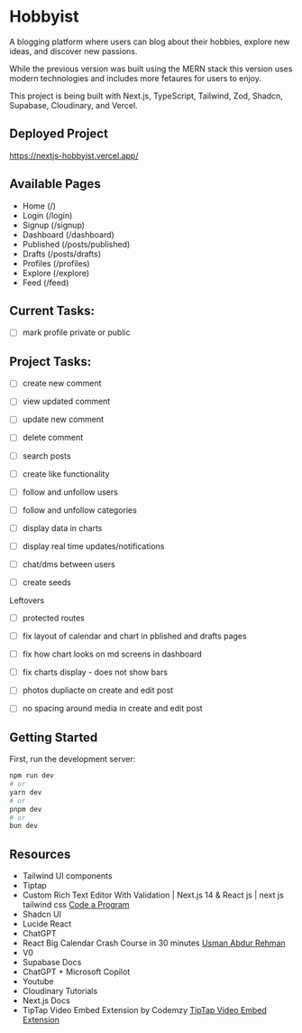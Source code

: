 # Hobbyist

A blogging platform where users can blog about their hobbies, explore new ideas, and discover new passions.

While the previous version was built using the MERN stack this version uses modern technologies and includes more fetaures for users to enjoy.

This project is being built with Next.js, TypeScript, Tailwind, Zod, Shadcn, Supabase, Cloudinary, and Vercel.

## Deployed Project

https://nextjs-hobbyist.vercel.app/

## Available Pages

- Home (/)
- Login (/login)
- Signup (/signup)
- Dashboard (/dashboard)
- Published (/posts/published)
- Drafts (/posts/drafts)
- Profiles (/profiles)
- Explore (/explore)
- Feed (/feed)

## Current Tasks:

- [ ] mark profile private or public

## Project Tasks:

- [ ] create new comment
- [ ] view updated comment
- [ ] update new comment
- [ ] delete comment

- [ ] search posts
- [ ] create like functionality

- [ ] follow and unfollow users
- [ ] follow and unfollow categories

- [ ] display data in charts

- [ ] display real time updates/notifications

- [ ] chat/dms between users

- [ ] create seeds

Leftovers

- [ ] protected routes
- [ ] fix layout of calendar and chart in pblished and drafts pages
- [ ] fix how chart looks on md screens in dashboard
- [ ] fix charts display - does not show bars

- [ ] photos dupliacte on create and edit post
- [ ] no spacing around media in create and edit post

## Getting Started

First, run the development server:

```bash
npm run dev
# or
yarn dev
# or
pnpm dev
# or
bun dev
```

## Resources

- Tailwind UI components
- Tiptap
- Custom Rich Text Editor With Validation | Next.js 14 & React js | next js tailwind css [Code a Program](https://www.youtube.com/watch?v=wdG9Qa6ocYk)
- Shadcn UI
- Lucide React
- ChatGPT
- React Big Calendar Crash Course in 30 minutes [Usman Abdur Rehman](https://www.youtube.com/watch?v=ZFhDJAOd9Tg)
- V0
- Supabase Docs
- ChatGPT + Microsoft Copilot
- Youtube
- Cloudinary Tutorials
- Next.js Docs
- TipTap Video Embed Extension by Codemzy [TipTap Video Embed Extension](https://www.codemzy.com/blog/tiptap-video-embed-extension)
